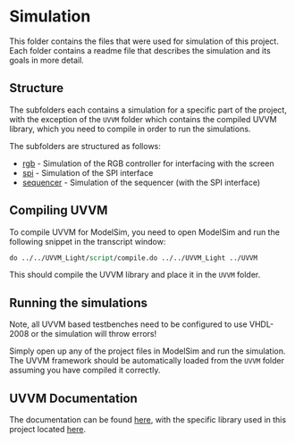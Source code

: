 # Simulation

This folder contains the files that were used for simulation of this project. Each folder contains a readme file that describes the simulation and its goals in more detail.

## Structure

The subfolders each contains a simulation for a specific part of the project, with the exception of the `UVVM` folder which contains the compiled UVVM library, which you need to compile in order to run the simulations.

The subfolders are structured as follows:
- [rgb](rgb/) - Simulation of the RGB controller for interfacing with the screen
- [spi](spi/) - Simulation of the SPI interface
- [sequencer](sequencer/) - Simulation of the sequencer (with the SPI interface)

## Compiling UVVM

To compile UVVM for ModelSim, you need to open ModelSim and run the following snippet in the transcript window:

```tcl
do ../../UVVM_Light/script/compile.do ../../UVVM_Light ../UVVM
```

This should compile the UVVM library and place it in the `UVVM` folder.

## Running the simulations

Note, all UVVM based testbenches need to be configured to use VHDL-2008 or the simulation will throw errors!

Simply open up any of the project files in ModelSim and run the simulation.
The UVVM framework should be automatically loaded from the `UVVM` folder assuming you have compiled it correctly.

## UVVM Documentation

The documentation can be found [here](https://uvvm.github.io/), with the specific library used in this project located [here](https://uvvm.github.io/utility_library.html).
